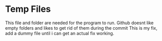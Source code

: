 # Temp Files

This file and folder are needed for the program to run. Github doesnt like empty folders and likes to get rid of them during the commit This is my fix, add a dummy file until i can get an actual fix working.